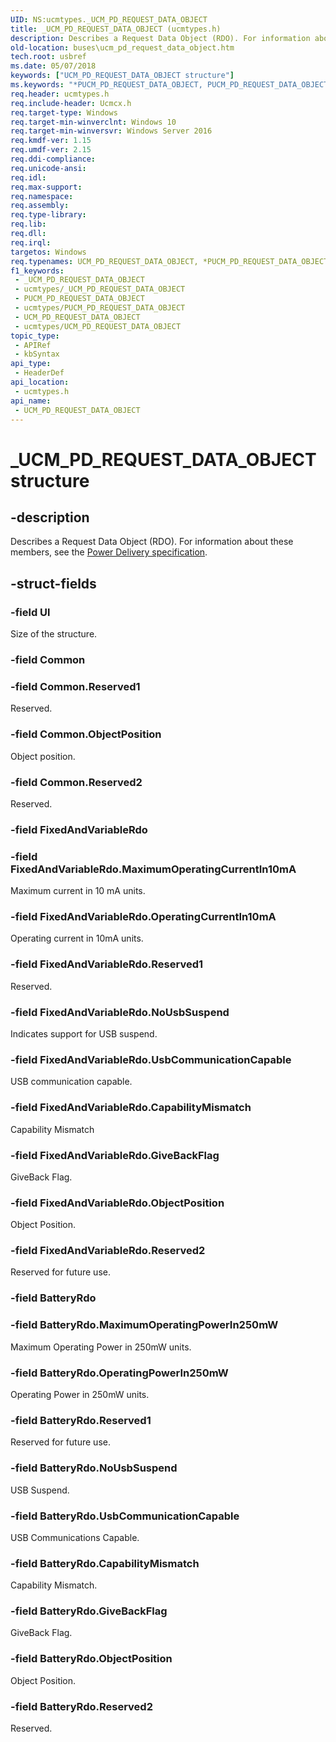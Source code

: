 ```yaml
---
UID: NS:ucmtypes._UCM_PD_REQUEST_DATA_OBJECT
title: _UCM_PD_REQUEST_DATA_OBJECT (ucmtypes.h)
description: Describes a Request Data Object (RDO). For information about these members, see the Power Delivery specification.
old-location: buses\ucm_pd_request_data_object.htm
tech.root: usbref
ms.date: 05/07/2018
keywords: ["UCM_PD_REQUEST_DATA_OBJECT structure"]
ms.keywords: "*PUCM_PD_REQUEST_DATA_OBJECT, PUCM_PD_REQUEST_DATA_OBJECT, PUCM_PD_REQUEST_DATA_OBJECT union pointer [Buses], UCM_PD_REQUEST_DATA_OBJECT, UCM_PD_REQUEST_DATA_OBJECT union [Buses], _UCM_PD_REQUEST_DATA_OBJECT, buses.ucm_pd_request_data_object, ucmtypes/PUCM_PD_REQUEST_DATA_OBJECT, ucmtypes/UCM_PD_REQUEST_DATA_OBJECT"
req.header: ucmtypes.h
req.include-header: Ucmcx.h
req.target-type: Windows
req.target-min-winverclnt: Windows 10
req.target-min-winversvr: Windows Server 2016
req.kmdf-ver: 1.15
req.umdf-ver: 2.15
req.ddi-compliance: 
req.unicode-ansi: 
req.idl: 
req.max-support: 
req.namespace: 
req.assembly: 
req.type-library: 
req.lib: 
req.dll: 
req.irql: 
targetos: Windows
req.typenames: UCM_PD_REQUEST_DATA_OBJECT, *PUCM_PD_REQUEST_DATA_OBJECT
f1_keywords:
 - _UCM_PD_REQUEST_DATA_OBJECT
 - ucmtypes/_UCM_PD_REQUEST_DATA_OBJECT
 - PUCM_PD_REQUEST_DATA_OBJECT
 - ucmtypes/PUCM_PD_REQUEST_DATA_OBJECT
 - UCM_PD_REQUEST_DATA_OBJECT
 - ucmtypes/UCM_PD_REQUEST_DATA_OBJECT
topic_type:
 - APIRef
 - kbSyntax
api_type:
 - HeaderDef
api_location:
 - ucmtypes.h
api_name:
 - UCM_PD_REQUEST_DATA_OBJECT
---
```


# _UCM_PD_REQUEST_DATA_OBJECT structure


## -description

Describes a Request Data Object (RDO). For information about these members, see the <a href="https://www.usb.org/documents?search=&tid_2%5B0%5D=40&items_per_page=50">Power Delivery specification</a>.

## -struct-fields

### -field Ul

Size of the structure.

### -field Common

### -field Common.Reserved1

Reserved.

### -field Common.ObjectPosition

Object position.

### -field Common.Reserved2

Reserved.

### -field FixedAndVariableRdo

### -field FixedAndVariableRdo.MaximumOperatingCurrentIn10mA

Maximum current in 10 mA units.

### -field FixedAndVariableRdo.OperatingCurrentIn10mA

Operating current in 10mA units.

### -field FixedAndVariableRdo.Reserved1

Reserved.

### -field FixedAndVariableRdo.NoUsbSuspend

Indicates support for USB suspend.

### -field FixedAndVariableRdo.UsbCommunicationCapable

USB communication capable.

### -field FixedAndVariableRdo.CapabilityMismatch

Capability Mismatch

### -field FixedAndVariableRdo.GiveBackFlag

GiveBack Flag.

### -field FixedAndVariableRdo.ObjectPosition

Object Position.

### -field FixedAndVariableRdo.Reserved2

Reserved for future use.

### -field BatteryRdo

### -field BatteryRdo.MaximumOperatingPowerIn250mW

Maximum Operating Power in 250mW units.

### -field BatteryRdo.OperatingPowerIn250mW

Operating Power in 250mW units.

### -field BatteryRdo.Reserved1

Reserved for future use.

### -field BatteryRdo.NoUsbSuspend

 USB Suspend.

### -field BatteryRdo.UsbCommunicationCapable

USB Communications Capable.

### -field BatteryRdo.CapabilityMismatch

Capability Mismatch.

### -field BatteryRdo.GiveBackFlag

GiveBack Flag.

### -field BatteryRdo.ObjectPosition

Object Position.

### -field BatteryRdo.Reserved2

Reserved.

